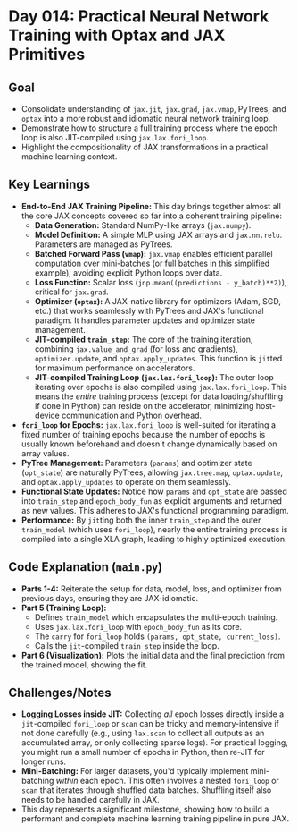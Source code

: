 # Day 014: Practical Neural Network Training with Optax and JAX Primitives

## Goal
- Consolidate understanding of `jax.jit`, `jax.grad`, `jax.vmap`, PyTrees, and `optax` into a more robust and idiomatic neural network training loop.
- Demonstrate how to structure a full training process where the epoch loop is also JIT-compiled using `jax.lax.fori_loop`.
- Highlight the compositionality of JAX transformations in a practical machine learning context.

## Key Learnings
- **End-to-End JAX Training Pipeline:** This day brings together almost all the core JAX concepts covered so far into a coherent training pipeline:
    - **Data Generation:** Standard NumPy-like arrays (`jax.numpy`).
    - **Model Definition:** A simple MLP using JAX arrays and `jax.nn.relu`. Parameters are managed as PyTrees.
    - **Batched Forward Pass (`vmap`):** `jax.vmap` enables efficient parallel computation over mini-batches (or full batches in this simplified example), avoiding explicit Python loops over data.
    - **Loss Function:** Scalar loss (`jnp.mean((predictions - y_batch)**2)`), critical for `jax.grad`.
    - **Optimizer (`optax`):** A JAX-native library for optimizers (Adam, SGD, etc.) that works seamlessly with PyTrees and JAX's functional paradigm. It handles parameter updates and optimizer state management.
    - **JIT-compiled `train_step`:** The core of the training iteration, combining `jax.value_and_grad` (for loss and gradients), `optimizer.update`, and `optax.apply_updates`. This function is `jit`ted for maximum performance on accelerators.
    - **JIT-compiled Training Loop (`jax.lax.fori_loop`):** The outer loop iterating over epochs is also compiled using `jax.lax.fori_loop`. This means the *entire* training process (except for data loading/shuffling if done in Python) can reside on the accelerator, minimizing host-device communication and Python overhead.
- **`fori_loop` for Epochs:** `jax.lax.fori_loop` is well-suited for iterating a fixed number of training epochs because the number of epochs is usually known beforehand and doesn't change dynamically based on array values.
- **PyTree Management:** Parameters (`params`) and optimizer state (`opt_state`) are naturally PyTrees, allowing `jax.tree.map`, `optax.update`, and `optax.apply_updates` to operate on them seamlessly.
- **Functional State Updates:** Notice how `params` and `opt_state` are passed into `train_step` and `epoch_body_fun` as explicit arguments and returned as new values. This adheres to JAX's functional programming paradigm.
- **Performance:** By `jit`ting both the inner `train_step` and the outer `train_model` (which uses `fori_loop`), nearly the entire training process is compiled into a single XLA graph, leading to highly optimized execution.

## Code Explanation (`main.py`)
- **Parts 1-4:** Reiterate the setup for data, model, loss, and optimizer from previous days, ensuring they are JAX-idiomatic.
- **Part 5 (Training Loop):**
    - Defines `train_model` which encapsulates the multi-epoch training.
    - Uses `jax.lax.fori_loop` with `epoch_body_fun` as its core.
    - The `carry` for `fori_loop` holds `(params, opt_state, current_loss)`.
    - Calls the `jit`-compiled `train_step` inside the loop.
- **Part 6 (Visualization):** Plots the initial data and the final prediction from the trained model, showing the fit.

## Challenges/Notes
- **Logging Losses inside JIT:** Collecting *all* epoch losses directly inside a `jit`-compiled `fori_loop` or `scan` can be tricky and memory-intensive if not done carefully (e.g., using `lax.scan` to collect all outputs as an accumulated array, or only collecting sparse logs). For practical logging, you might run a small number of epochs in Python, then re-JIT for longer runs.
- **Mini-Batching:** For larger datasets, you'd typically implement mini-batching *within* each epoch. This often involves a nested `fori_loop` or `scan` that iterates through shuffled data batches. Shuffling itself also needs to be handled carefully in JAX.
- This day represents a significant milestone, showing how to build a performant and complete machine learning training pipeline in pure JAX.